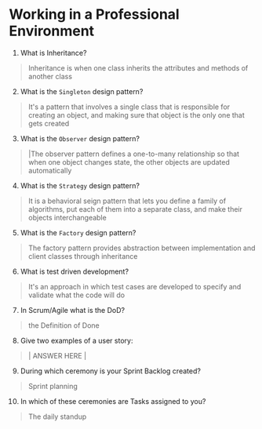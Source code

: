 # Working in a Professional Environment
01. What is Inheritance?

> Inheritance is when one class inherits the attributes and methods of another class

02. What is the `Singleton` design pattern?

> It's a pattern that involves a single class that is responsible for creating an object, and making sure that object is the only one that gets created

03. What is the `Observer` design pattern?

> |The observer pattern defines a one-to-many relationship so that when one object changes state, the other objects are updated automatically

04. What is the `Strategy` design pattern?

> It is a behavioral seign pattern that lets you define a family of algorithms, put each of them into a separate class, and make their objects interchangeable

05. What is the `Factory` design pattern?

> The factory pattern provides abstraction between implementation and client classes through inheritance

06. What is test driven development?

> It's an approach in which test cases are developed to specify and validate what the code will do

07. In Scrum/Agile what is the DoD?

> the Definition of Done

08. Give two examples of a user story:

> | ANSWER HERE |

09. During which ceremony is your Sprint Backlog created?

> Sprint planning

10. In which of these ceremonies are Tasks assigned to you?

> The daily standup
